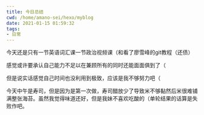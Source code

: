 ```yaml
---
title: 今日总结
cwd: /home/amano-sei/hexo/myblog
date: 2021-01-15 01:59:32
tags:
- 日常
---
```


今天还是只有一节英语词汇课一节政治视频课（和看了廖雪峰的git教程（还债）

感觉或许要承认自己能力不足以在兼顾所有的同时还能面面俱到了（

但是说实话感觉自己时间也没利用到极致，应该是我不够努力吧（

今天中午是寿司，但是因为是第一次做，寿司醋放少了导致米不够黏然后米很难铺满整张海苔。虽然我觉得味道还好，但是我妹不喜欢吃酸的（单轮结果的话算是失败作吧。

